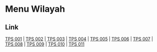 # Menu Wilayah

## Link

[TPS 001](https://github.com/gigit-pemilu/pemilu-2024-64-kalimantan-timur/tree/main/pilpres/hitung-suara/sub/64-kalimantan-timur/sub/02-kutai-kartanegara/sub/11-muara-kaman/sub/2006-sabintulung/sub/001-tps)
 | 
[TPS 002](https://github.com/gigit-pemilu/pemilu-2024-64-kalimantan-timur/tree/main/pilpres/hitung-suara/sub/64-kalimantan-timur/sub/02-kutai-kartanegara/sub/11-muara-kaman/sub/2006-sabintulung/sub/002-tps)
 | 
[TPS 003](https://github.com/gigit-pemilu/pemilu-2024-64-kalimantan-timur/tree/main/pilpres/hitung-suara/sub/64-kalimantan-timur/sub/02-kutai-kartanegara/sub/11-muara-kaman/sub/2006-sabintulung/sub/003-tps)
 | 
[TPS 004](https://github.com/gigit-pemilu/pemilu-2024-64-kalimantan-timur/tree/main/pilpres/hitung-suara/sub/64-kalimantan-timur/sub/02-kutai-kartanegara/sub/11-muara-kaman/sub/2006-sabintulung/sub/004-tps)
 | 
[TPS 005](https://github.com/gigit-pemilu/pemilu-2024-64-kalimantan-timur/tree/main/pilpres/hitung-suara/sub/64-kalimantan-timur/sub/02-kutai-kartanegara/sub/11-muara-kaman/sub/2006-sabintulung/sub/005-tps)
 | 
[TPS 006](https://github.com/gigit-pemilu/pemilu-2024-64-kalimantan-timur/tree/main/pilpres/hitung-suara/sub/64-kalimantan-timur/sub/02-kutai-kartanegara/sub/11-muara-kaman/sub/2006-sabintulung/sub/006-tps)
 | 
[TPS 007](https://github.com/gigit-pemilu/pemilu-2024-64-kalimantan-timur/tree/main/pilpres/hitung-suara/sub/64-kalimantan-timur/sub/02-kutai-kartanegara/sub/11-muara-kaman/sub/2006-sabintulung/sub/007-tps)
 | 
[TPS 008](https://github.com/gigit-pemilu/pemilu-2024-64-kalimantan-timur/tree/main/pilpres/hitung-suara/sub/64-kalimantan-timur/sub/02-kutai-kartanegara/sub/11-muara-kaman/sub/2006-sabintulung/sub/008-tps)
 | 
[TPS 009](https://github.com/gigit-pemilu/pemilu-2024-64-kalimantan-timur/tree/main/pilpres/hitung-suara/sub/64-kalimantan-timur/sub/02-kutai-kartanegara/sub/11-muara-kaman/sub/2006-sabintulung/sub/009-tps)
 | 
[TPS 010](https://github.com/gigit-pemilu/pemilu-2024-64-kalimantan-timur/tree/main/pilpres/hitung-suara/sub/64-kalimantan-timur/sub/02-kutai-kartanegara/sub/11-muara-kaman/sub/2006-sabintulung/sub/010-tps)
 | 
[TPS 011](https://github.com/gigit-pemilu/pemilu-2024-64-kalimantan-timur/tree/main/pilpres/hitung-suara/sub/64-kalimantan-timur/sub/02-kutai-kartanegara/sub/11-muara-kaman/sub/2006-sabintulung/sub/011-tps)

